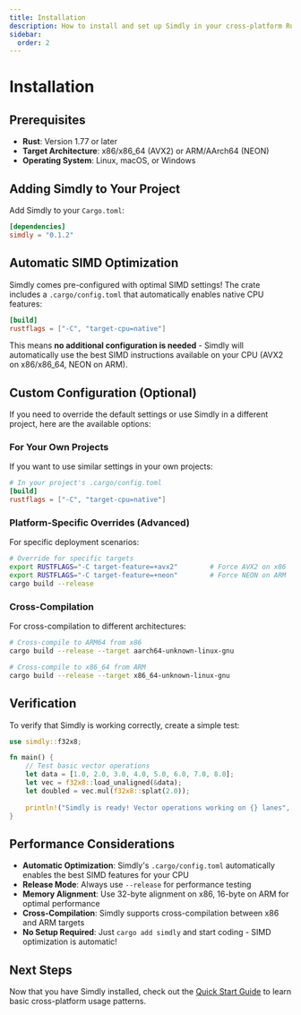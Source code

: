 ```yaml
---
title: Installation
description: How to install and set up Simdly in your cross-platform Rust project.
sidebar:
  order: 2
---
```


# Installation

## Prerequisites

- **Rust**: Version 1.77 or later
- **Target Architecture**: x86/x86_64 (AVX2) or ARM/AArch64 (NEON)
- **Operating System**: Linux, macOS, or Windows

## Adding Simdly to Your Project

Add Simdly to your `Cargo.toml`:

```toml
[dependencies]
simdly = "0.1.2"
```

## Automatic SIMD Optimization

Simdly comes pre-configured with optimal SIMD settings! The crate includes a `.cargo/config.toml` that automatically enables native CPU features:

```toml
[build]
rustflags = ["-C", "target-cpu=native"]
```

This means **no additional configuration is needed** - Simdly will automatically use the best SIMD instructions available on your CPU (AVX2 on x86/x86_64, NEON on ARM).

## Custom Configuration (Optional)

If you need to override the default settings or use Simdly in a different project, here are the available options:

### For Your Own Projects

If you want to use similar settings in your own projects:

```toml
# In your project's .cargo/config.toml
[build]
rustflags = ["-C", "target-cpu=native"]
```

### Platform-Specific Overrides (Advanced)

For specific deployment scenarios:

```bash
# Override for specific targets
export RUSTFLAGS="-C target-feature=+avx2"        # Force AVX2 on x86
export RUSTFLAGS="-C target-feature=+neon"        # Force NEON on ARM
cargo build --release
```

### Cross-Compilation

For cross-compilation to different architectures:

```bash
# Cross-compile to ARM64 from x86
cargo build --release --target aarch64-unknown-linux-gnu

# Cross-compile to x86_64 from ARM
cargo build --release --target x86_64-unknown-linux-gnu
```

## Verification

To verify that Simdly is working correctly, create a simple test:

```rust
use simdly::f32x8;

fn main() {
    // Test basic vector operations
    let data = [1.0, 2.0, 3.0, 4.0, 5.0, 6.0, 7.0, 8.0];
    let vec = f32x8::load_unaligned(&data);
    let doubled = vec.mul(f32x8::splat(2.0));
    
    println!("Simdly is ready! Vector operations working on {} lanes", f32x8::lanes());
}
```

## Performance Considerations

- **Automatic Optimization**: Simdly's `.cargo/config.toml` automatically enables the best SIMD features for your CPU
- **Release Mode**: Always use `--release` for performance testing
- **Memory Alignment**: Use 32-byte alignment on x86, 16-byte on ARM for optimal performance
- **Cross-Compilation**: Simdly supports cross-compilation between x86 and ARM targets
- **No Setup Required**: Just `cargo add simdly` and start coding - SIMD optimization is automatic!

## Next Steps

Now that you have Simdly installed, check out the [Quick Start Guide](/getting-started/quick-start/) to learn basic cross-platform usage patterns.